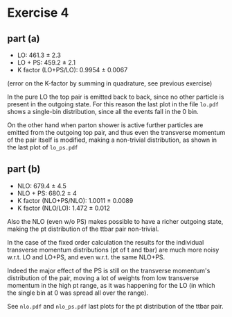 # Exercise 4

## part (a)

- LO: 461.3 ± 2.3
- LO + PS: 459.2 ± 2.1
- K factor (LO+PS/LO): 0.9954 ± 0.0067

(error on the K-factor by summing in quadrature, see previous exercise)

In the pure LO the top pair is emitted back to back, since no other particle is
present in the outgoing state.
For this reason the last plot in the file `lo.pdf` shows a single-bin
distribution, since all the events fall in the 0 bin.

On the other hand when parton shower is active further particles are emitted
from the outgoing top pair, and thus even the transverse momentum of the pair
itself is modified, making a non-trivial distribution, as shown in the last plot
of `lo_ps.pdf`

## part (b)

- NLO: 679.4 ± 4.5
- NLO + PS: 680.2 ± 4
- K factor (NLO+PS/NLO): 1.0011 ± 0.0089
- K factor (NLO/LO): 1.472 ± 0.012

Also the NLO (even w/o PS) makes possible to have a richer outgoing state,
making the pt distribution of the ttbar pair non-trivial.

In the case of the fixed order calculation the results for the individual
transverse momentum distributions (pt of t and tbar) are much more noisy w.r.t.
LO and LO+PS, and even w.r.t. the same NLO+PS.

Indeed the major effect of the PS is still on the transverse momentum's
distribution of the pair, moving a lot of weights from low transverse momentum
in the high pt range, as it was happening for the LO (in which the single bin at
0 was spread all over the range).

See `nlo.pdf` and `nlo_ps.pdf` last plots for the pt distribution of the ttbar
pair.
